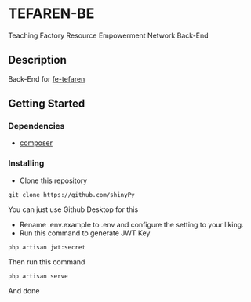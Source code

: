 # TEFAREN-BE
Teaching Factory Resource Empowerment Network Back-End
## Description
Back-End for [fe-tefaren](https://github.com/heker-pixel/fe-tefaren-v2)
## Getting Started

### Dependencies

* [composer](http://composer.org/)

### Installing

* Clone this repository
```
git clone https://github.com/shinyPy
```
You can just use Github Desktop for this
* Rename .env.example to .env and configure the setting to your liking.
* Run this command to generate JWT Key
```
php artisan jwt:secret
```
Then run this command
```
php artisan serve
```
And done

